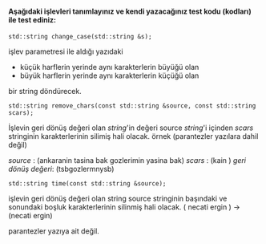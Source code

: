 #### Aşağıdaki işlevleri tanımlayınız ve kendi yazacağınız test kodu (kodları) ile test ediniz:

```
std::string change_case(std::string &s);
```

işlev parametresi ile aldığı yazıdaki 
 + küçük harflerin yerinde aynı karakterlerin büyüğü olan
 + büyük harflerin yerinde aynı karakterlerin küçüğü olan

bir string döndürecek.

```
std::string remove_chars(const std::string &source, const std::string scars);
```

İşlevin geri dönüş değeri olan *string*'in değeri source *string*'i içinden *scars* stringinin karakterlerinin silimiş hali olacak.
örnek (parantezler yazılara dahil değil)

*source*           : (ankaranin tasina bak gozlerimin yasina bak)
*scars*            : (kain )
*geri dönüş değeri*: (tsbgozlermnysb)

```
std::string time(const std::string &source);
```

işlevin geri dönüş değeri olan string source stringinin başındaki ve sonundaki boşluk karakterlerinin silinmiş hali olacak.
(     necati ergin     )  ->  (necati ergin)

parantezler yazıya ait değil.
